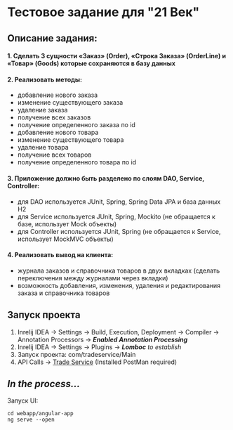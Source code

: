 Тестовое задание для "21 Век"
==============

Описание задания:
--------------

<h4>1. Сделать 3 сущности «Заказ» (Order), «Строка Заказа» (OrderLine) и «Товар» (Goods) которые сохраняются в базу данных</h4>

<h4>2. Реализовать методы:</h4>

- добавление нового заказа
- изменение существующего заказа
- удаление заказа
- получение всех заказов
- получение определенного заказа по id
- добавление нового товара
- изменение существующего товара
- удаление товара
- получение всех товаров
- получение определенного товара по id
  
<h4>3. Приложение должно быть разделено по слоям DAO, Service, Controller:</h4>

- для DAO используется JUnit, Spring, Spring Data JPA и база данных H2
- для Service используется JUnit, Spring, Mockito (не обращается к базе, использует Mock объекты)
- для Controller используется JUnit, Spring (не обращается к Service, использует MockMVC объекты)

<h4>4. Реализовать вывод на клиента:</h4>
  
- журнала заказов и справочника товаров в двух вкладках (сделать переключения между журналами через вкладки)
- возможность добавления, изменения, удаления и редактирования заказа и справочника товаров

Запуск проекта
--------------

1. Inrelij IDEA -> Settings -> Build, Execution, Deployment -> Compiler -> Annotation Processors -> ***Enabled Annotation Processing***
2. Inrelij IDEA -> Settings -> Plugins -> ***Lomboc*** *to establish*
3. Запуск проекта: com/tradeservice/Main
4. API Calls -> [Trade Service](https://documenter.getpostman.com/view/8128788/SVYusHqh) (Installed PostMan required)


*In the process...*
------
Запуск UI: 

    cd webapp/angular-app
    ng serve --open
